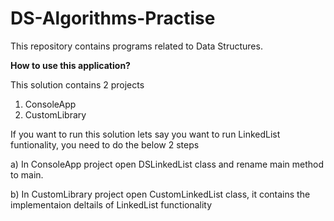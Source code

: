 # DS-Algorithms-Practise
This repository contains programs related to Data Structures.

**How to use this application?**

This solution contains 2 projects
1) ConsoleApp
2) CustomLibrary

If you want to run this solution lets say you want to run LinkedList funtionality, you need to do the below 2 steps

a) In ConsoleApp project open DSLinkedList class and rename main method to main.

b) In CustomLibrary project open CustomLinkedList class, it contains the implementaion deltails of LinkedList functionality 
